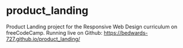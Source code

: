 # product_landing
Product Landing project for the Responsive Web Design curriculum on freeCodeCamp.
Running live on Github: https://bedwards-727.github.io/product_landing/
